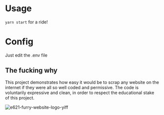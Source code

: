 # Usage

`yarn start` for a ride!

# Config

Just edit the .env file

## The fucking why

This project demonstrates how easy it would be to scrap any website on the internet if they were all so well coded and permissive.
The code is voluntarily expressive and clean, in order to respect the educational stake of this project.

![e621-furry-website-logo-yiff](https://user-images.githubusercontent.com/108313714/176171014-743cbee4-74ca-447e-8717-14cfd7669707.png)
